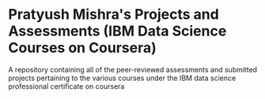 # Pratyush Mishra's Projects and Assessments (IBM Data Science Courses on Coursera)
A repository containing all of the peer-reviewed assessments and submitted projects pertaining to the various courses under the IBM data science professional certificate on coursera
